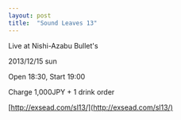 ```yaml
---
layout: post
title:  "Sound Leaves 13"
---
```

Live at Nishi-Azabu Bullet's

2013/12/15 sun

Open 18:30, Start 19:00

Charge 1,000JPY + 1 drink order

[http://exsead.com/sl13/](http://exsead.com/sl13/)
